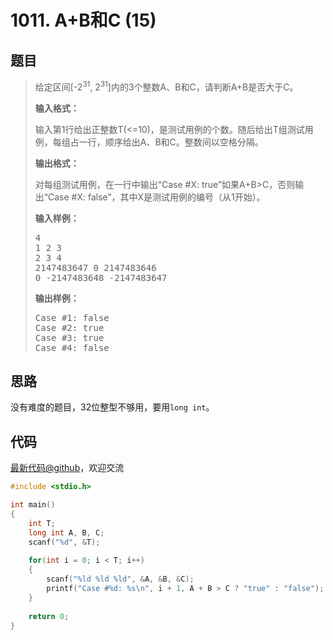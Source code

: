<h1>1011. A+B和C (15)</h1>

## 题目

> <div id="problemContent">
> <p> 给定区间[-2<sup>31</sup>, 2<sup>31</sup>]内的3个整数A、B和C，请判断A+B是否大于C。
> </p>
> <p><b>
> 输入格式：
> </b></p>
> <p>输入第1行给出正整数T(&lt;=10)，是测试用例的个数。随后给出T组测试用例，每组占一行，顺序给出A、B和C。整数间以空格分隔。</p>
> <p><b>
> 输出格式：
> </b></p>
> <p>对每组测试用例，在一行中输出“Case #X: true”如果A+B&gt;C，否则输出“Case #X: false”，其中X是测试用例的编号（从1开始）。</p>
> <b>输入样例：</b><pre>
> 4
> 1 2 3
> 2 3 4
> 2147483647 0 2147483646
> 0 -2147483648 -2147483647
> </pre>
> <b>输出样例：</b><pre>
> Case #1: false
> Case #2: true
> Case #3: true
> Case #4: false
> </pre>
> </div>

## 思路

没有难度的题目，32位整型不够用，要用`long int`。

## 代码

[最新代码@github](https://github.com/OliverLew/PAT/blob/master/PATBasic/1011.c)，欢迎交流
```c
#include <stdio.h>

int main()
{
    int T;
    long int A, B, C;
    scanf("%d", &T);
    
    for(int i = 0; i < T; i++)
    {
        scanf("%ld %ld %ld", &A, &B, &C);
        printf("Case #%d: %s\n", i + 1, A + B > C ? "true" : "false");
    }
    
    return 0;
}

```